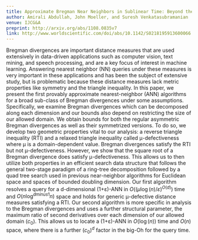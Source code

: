 ```yaml
---
title: Approximate Bregman Near Neighbors in Sublinear Time: Beyond the Triangle Inequality
author: Amirali Abdullah, John Moeller, and Suresh Venkatasubramanian
venue: IJCG&A
preprint: http://arxiv.org/abs/1108.0835v7
link: http://www.worldscientific.com/doi/abs/10.1142/S0218195913600066
---
```


Bregman divergences are important distance measures that are used extensively in data-driven applications such as computer vision, text mining, and speech processing, and are a key focus of interest in machine learning.
Answering nearest neighbor (NN) queries under these measures is very important in these applications and has been the subject of extensive study, but is problematic because these distance measures lack metric properties like symmetry and the triangle inequality.
In this paper, we present the first provably approximate nearest-neighbor (ANN) algorithms for a broad sub-class of Bregman divergences under some assumptions.
Specifically, we examine Bregman divergences which can be decomposed along each dimension and our bounds also depend on restricting the size of our allowed domain.
We obtain bounds for both the regular asymmetric Bregman divergences as well as their symmetrized versions.
To do so, we develop two geometric properties vital to our analysis: a reverse triangle inequality (RTI) and a relaxed triangle inequality called μ-defectiveness where μ is a domain-dependent value. Bregman divergences satisfy the RTI but not μ-defectiveness. However, we show that the square root of a Bregman divergence does satisfy μ-defectiveness.
This allows us to then utilize both properties in an efficient search data structure that follows the general two-stage paradigm of a ring-tree decomposition followed by a quad tree search used in previous near-neighbor algorithms for Euclidean space and spaces of bounded doubling dimension.
Our first algorithm resolves a query for a d-dimensional (1+ε)-ANN in $O((μ\log(n)/ε)^{O(d)})$ time and $O(n \log^{d minus 1} n)$ space and holds for generic μ-defective distance measures satisfying a RTI.
Our second algorithm is more specific in analysis to the Bregman divergences and uses a further structural parameter, the maximum ratio of second derivatives over each dimension of our allowed domain $(c_0)$.
This allows us to locate a (1+ε)-ANN in $O(\log(n))$ time and $O(n)$ space, where there is a further $(c_0)^d$ factor in the big-Oh for the query time.